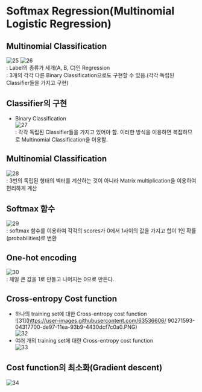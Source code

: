 # Softmax Regression(Multinomial Logistic Regression)

## Multinomial Classification
![25](https://user-images.githubusercontent.com/63536606/90270267-e06d3180-de94-11ea-96ef-b87eb47b7518.PNG)
![26](https://user-images.githubusercontent.com/63536606/90270275-e3682200-de94-11ea-8906-df4a6cc656f6.PNG)<br>
: Label의 종류가 세개(A, B, C)인 Regression<br>
: 3개의 각각 다른 Binary Classification으로도 구현할 수 있음.(각각 독립된 Classifier들을 가지고 구현)

## Classifier의 구현
- Binary Classification<br>
![27](https://user-images.githubusercontent.com/63536606/90270576-64bfb480-de95-11ea-97ca-3c899e029d23.PNG)<br>
: 각각 독립된 Classifier들을 가지고 있어야 함. 이러한 방식을 이용하면 복잡하므로 Multinomial Classification을 이용함.

## Multinomial Classification
![28](https://user-images.githubusercontent.com/63536606/90270724-9df82480-de95-11ea-8b7d-8d93c62e74dc.PNG)<br>
: 3번의 독립된 형태의 벡터를 계산하는 것이 아니라 Matrix multiplication을 이용하여 편리하게 계산

## Softmax 함수
![29](https://user-images.githubusercontent.com/63536606/90270874-e1eb2980-de95-11ea-8202-0325d2e70d01.png)<br>
: softmax 함수를 이용하여 각각의 scores가 0에서 1사이의 값을 가지고 합이 1인 확률(probabilities)로 변환

## One-hot encoding
![30](https://user-images.githubusercontent.com/63536606/90270996-152db880-de96-11ea-9422-9f96b4e0e7d4.png)<br>
: 제일 큰 값을 1로 만들고 나머지는 0으로 만든다.

## Cross-entropy Cost function
- 하나의 training set에 대한 Cross-entropy cost function<br>
![31](https://user-images.githubusercontent.com/63536606/
90271593-04317700-de97-11ea-93b9-4430dcf7c0a0.PNG)<br>
![32](https://user-images.githubusercontent.com/63536606/90271712-30e58e80-de97-11ea-8ff0-29f97e7218c1.PNG)
- 여러 개의 training set에 대한 Cross-entropy cost function<br>
![33](https://user-images.githubusercontent.com/63536606/90271817-5ecad300-de97-11ea-8b4b-abe3bac03267.PNG)

## Cost function의 최소화(Gradient descent)
![34](https://user-images.githubusercontent.com/63536606/90271922-8c178100-de97-11ea-867b-459734f5ac88.PNG)